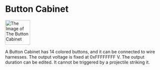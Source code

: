 # Button Cabinet <Badge text="v2.0"/>

<img alt="The Image of The Button Cabinet" src="/images/expand/others/GVButtonCabinetBlock.webp" class="center_image" style="width: 80px;">

A Button Cabinet has 14 colored buttons, and it can be connected to wire harnesses. The output voltage is fixed at 0xFFFFFFFF V. The output duration can be edited. It cannot be triggered by a projectile striking it.